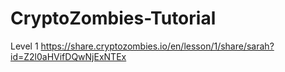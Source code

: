 # CryptoZombies-Tutorial

Level 1 
https://share.cryptozombies.io/en/lesson/1/share/sarah?id=Z2l0aHVifDQwNjExNTEx
